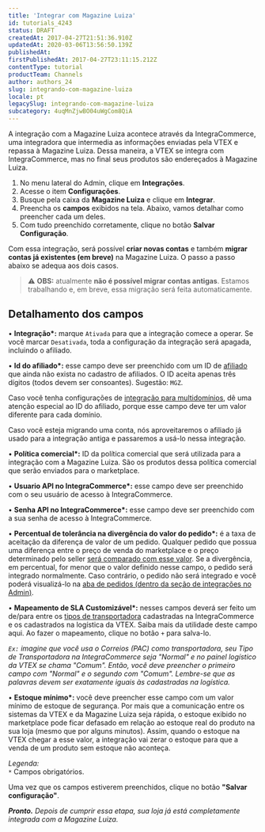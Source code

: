 ```yaml
---
title: 'Integrar com Magazine Luiza'
id: tutorials_4243
status: DRAFT
createdAt: 2017-04-27T21:51:36.910Z
updatedAt: 2020-03-06T13:56:50.139Z
publishedAt: 
firstPublishedAt: 2017-04-27T23:11:15.212Z
contentType: tutorial
productTeam: Channels
author: authors_24
slug: integrando-com-magazine-luiza
locale: pt
legacySlug: integrando-com-magazine-luiza
subcategory: 4uqMnZjwBO04uWgCom8QiA
---
```


A integração com a Magazine Luiza acontece através da IntegraCommerce, uma integradora que intermedia as informações enviadas pela VTEX e repassa à Magazine Luiza. Dessa maneira, a VTEX se integra com IntegraCommerce, mas no final seus produtos são endereçados à Magazine Luiza.


1. No menu lateral do Admin, clique em __Integrações__.
2. Acesse o item __Configurações__.
3. Busque pela caixa da __Magazine Luiza__ e clique em __Integrar__.
4. Preencha os __campos__ exibidos na tela. Abaixo, vamos detalhar como preencher cada um deles.
5. Com tudo preenchido corretamente, clique no botão __Salvar Configuração__.

Com essa integração, será possível __criar novas contas__ e também __migrar contas já existentes (em breve)__ na Magazine Luiza. O passo a passo abaixo se adequa aos dois casos.

>⚠️ **OBS:** atualmente **não é possível migrar contas antigas**. Estamos trabalhando e, em breve, essa migração será feita automaticamente.


## Detalhamento dos campos

&bull; __Integração*:__ marque `Ativada` para que a integração comece a operar. Se você marcar `Desativada`, toda a configuração da integração será apagada, incluindo o afiliado.

&bull; __Id do afiliado*:__ esse campo deve ser preenchido com um ID de [afiliado](/pt/faq/o-que-e-afiliado) que ainda não exista no cadastro de afiliados. O ID aceita apenas três dígitos (todos devem ser consoantes). Sugestão: `MGZ`.

Caso você tenha configurações de [integração para multidomínios](/pt/tutorial/como-criar-multiloja-multidominio), dê uma atenção especial ao ID do afiliado, porque esse campo deve ter um valor diferente para cada domínio.

Caso você esteja migrando uma conta, nós aproveitaremos o afiliado já usado para a integração antiga e passaremos a usá-lo nessa integração.

&bull; __Política comercial*:__ ID da política comercial que será utilizada para a integração com a Magazine Luiza. São os produtos dessa política comercial que serão enviados para o marketplace.

&bull; __Usuario API no IntegraCommerce*:__ esse campo deve ser preenchido com o seu usuário de acesso à IntegraCommerce.

&bull; __Senha API no IntegraCommerce*:__ esse campo deve ser preenchido com a sua senha de acesso à IntegraCommerce.

&bull; __Percentual de tolerância na divergência do valor do pedido*:__ é a taxa de aceitação da diferença de valor de um pedido. Qualquer pedido que possua uma diferença entre o preço de venda do marketplace e o preço determinado pelo seller [será comparado com esse valor](/pt/faq/por-que-o-pedido-foi-fechado-com-um-preco-errado). Se a divergência, em percentual, for menor que o valor definido nesse campo, o pedido será integrado normalmente. Caso contrário, o pedido não será integrado e você poderá visualizá-lo na [aba de pedidos (dentro da seção de integrações no Admin)](/pt/tutorial/verificando-integracao-no-bridge).

&bull; __Mapeamento de SLA Customizável*:__ nesses campos deverá ser feito um de/para entre os [tipos de transportadora](/pt/tutorial/como-funciona-o-tipo-de-entrega) cadastradas na IntegraCommerce e os cadastrados na logística da VTEX. Saiba mais da utilidade deste campo aqui. Ao fazer o mapeamento, clique no botão `+` para salva-lo.

_`Ex:` imagine que você usa o Correios (PAC) como transportadora, seu Tipo de Transportadora na IntegraCommerce seja "Normal" e no painel logístico da VTEX se chama "Comum". Então, você deve preencher o primeiro campo com "Normal" e o segundo com "Comum". Lembre-se que as palavras devem ser exatamente iguais às cadastradas na logística._

&bull; __Estoque mínimo*:__ você deve preencher esse campo com um valor mínimo de estoque de segurança. Por mais que a comunicação entre os sistemas da VTEX e da Magazine Luiza seja rápida, o estoque exibido no marketplace pode ficar defasado em relação ao estoque real do produto na sua loja (mesmo que por alguns minutos). Assim, quando o estoque na VTEX chegar a esse valor, a integração vai zerar o estoque para que a venda de um produto sem estoque não aconteça.

_Legenda:_<br />
`*` Campos obrigatórios.<br />

Uma vez que os campos estiverem preenchidos, clique no botão __"Salvar configuração"__.

*__Pronto.__ Depois de cumprir essa etapa, sua loja já está completamente integrada com a Magazine Luiza.*
